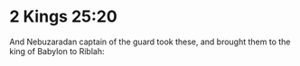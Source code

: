 # 2 Kings 25:20

And Nebuzaradan captain of the guard took these, and brought them to the king of Babylon to Riblah: